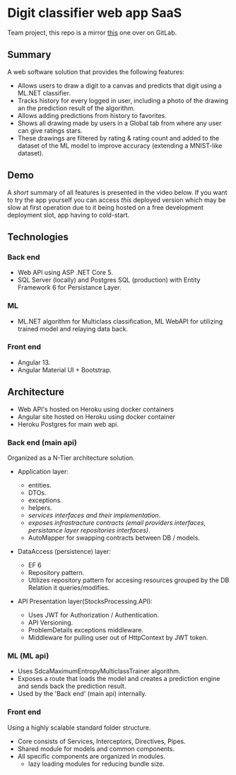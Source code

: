 # Digit classifier web app SaaS
Team project, this repo is a mirror [this](https://gitlab.com/digitclassifier) one over on GitLab.

## Summary
A web software solution that provides the following features:
* Allows users to draw a digit to a canvas and predicts that digit using a ML.NET classifier.
* Tracks history for every logged in user, including a photo of the drawing an the prediction result of the algorithm.
* Allows adding predictions from history to favorites.
* Shows all drawing made by users in a Global tab from where any user can give ratings stars.
* These drawings are filtered by rating & rating count and added to the dataset of the ML model to improve accuracy (extending a MNIST-like dataset).

## Demo
A *short* summary of all features is presented in the video below.
If you want to try the app yourself you can access _this_ deployed version which
may be slow at first operation due to it being hosted on a free development deployment slot,
app having to cold-start.

## Technologies

### Back end
- Web API using ASP .NET Core 5.
- SQL Server (locally) and Postgres SQL (production) with Entity Framework 6 for Persistance Layer.

### ML
- ML.NET algorithm for Multiclass classification, ML WebAPI for utilizing trained model and relaying data back.

### Front end
- Angular 13.
- Angular Material UI + Bootstrap.

## Architecture
* Web API's hosted on Heroku using docker containers
* Angular site hosted on Heroku using docker container
* Heroku Postgres for main web api.

### Back end (main api)
Organized as a N-Tier architecture solution. 

* Application layer:
  - entities.
  - DTOs.
  - exceptions.
  - helpers.
  - *services interfaces and their implementation*.
  - *exposes infrastracture contracts (email providers interfaces, persistance layer repositories interfaces)*.
  - AutoMapper for swapping contracts between DB / models.

* DataAccess (persistence) layer:
  - EF 6
  - Repository pattern.
  - Utilizes repository pattern for accesing resources grouped by the DB Relation it queries/modifies.

* API Presentation layer(StocksProcessing.API):
  - Uses JWT for Authorization / Authentication.
  - API Versioning.
  - ProblemDetails exceptions middleware.
  - Middleware for pulling user out of HttpContext by JWT token.

### ML (ML api)
* Uses SdcaMaximumEntropyMulticlassTrainer algorithm.
* Exposes a route that loads the model and creates a prediction engine and sends back the prediction result.
* Used by the 'Back end' (main api) internally.

### Front end
Using a highly scalable standard folder structure.
* Core consists of Services, Interceptors, Directives, Pipes.
* Shared module for models and common components.
* All specific components are organized in modules.
  - lazy loading modules for reducing bundle size.
